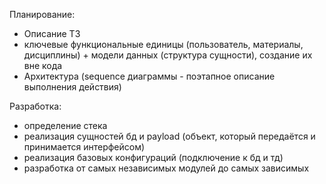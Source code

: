 Планирование:
- Описание ТЗ
- ключевые функциональные единицы (пользователь, материалы, дисциплины) + модели данных (структура сущности), создание их вне кода
- Архитектура (sequence диаграммы - поэтапное описание выполнения действия)

Разработка:
- определение стека
- реализация сущностей бд и payload (объект, который передаётся и принимается интерфейсом)
- реализация базовых конфигураций (подключение к бд и тд)
- разработка от самых независимых модулей до самых зависимых
